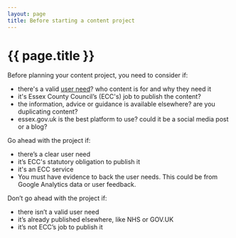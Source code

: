 ```yaml
---
layout: page
title: Before starting a content project
---
```


# {{ page.title }}

Before planning your content project, you need to consider if:

- there's a valid [user need](/essex-county-council-digital-manual/Service-standards-and-guidelines/User-need)? who content is for and why they need it
- it's Essex County Council’s (ECC's) job to publish the content?
- the information, advice or guidance is available elsewhere? are you duplicating content?
- essex.gov.uk is the best platform to use? could it be a social media post or a blog?

Go ahead with the project if:

- there’s a clear user need
- it’s ECC's statutory obligation to publish it
- it's an ECC service
- You must have evidence to back the user needs. This could be from Google Analytics data or user feedback.

Don’t go ahead with the project if:

- there isn’t a valid user need
- it’s already published elsewhere, like NHS or GOV.UK
- it’s not ECC’s job to publish it